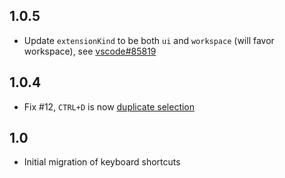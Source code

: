 ## 1.0.5
- Update `extensionKind` to be both `ui` and `workspace` (will favor workspace), see [vscode#85819](https://github.com/microsoft/vscode/issues/85819)

## 1.0.4
- Fix #12, `CTRL+D` is now [duplicate selection](https://code.visualstudio.com/updates/v1_40#_duplicate-selection)

## 1.0
- Initial migration of keyboard shortcuts
